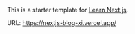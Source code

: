 This is a starter template for [Learn Next.js](https://nextjs.org/learn).

URL: https://nextjs-blog-xi.vercel.app/
